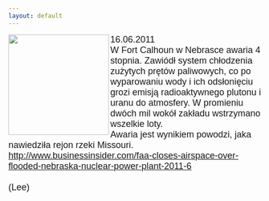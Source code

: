 ```yaml
---
layout: default
---
```

<img src="{{site.baseurl}}\articles\pictures\465.calhoun.jpg"  align="left" width="200"><!--77--><p style="margin: 0px 0px 18px; font-size: 18px; font-family: Helvetica;">
16.06.2011<br>W Fort Calhoun w Nebrasce awaria 4 stopnia. Zawiódł system chłodzenia zużytych prętów paliwowych, co po wyparowaniu wody i ich odsłonięciu grozi emisją radioaktywnego plutonu i uranu do atmosfery. W promieniu dwóch mil wokół zakładu wstrzymano wszelkie loty.<br>Awaria jest wynikiem powodzi, jaka nawiedziła rejon rzeki Missouri.<br><a href="http://www.businessinsider.com/faa-closes-airspace-over-flooded-nebraska-nuclear-power-plant-2011-6" title="Nebraska Power Plant" target="">http://www.businessinsider.com/faa-closes-airspace-over-flooded-nebraska-nuclear-power-plant-2011-6</a><br><br>(Lee)<br><br><br></p>
